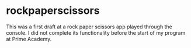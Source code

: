 # rockpaperscissors

This was a first draft at a rock paper scissors app played through the console. I did not complete its functionality before the start of my program at Prime Academy.
